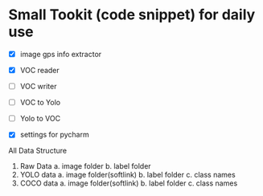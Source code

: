 # Small Tookit (code snippet) for daily use

* [x] image gps info extractor
* [x] VOC reader
* [ ] VOC writer
* [ ] VOC to Yolo
* [ ] Yolo to VOC
* [x] settings for pycharm


All Data Structure
1. Raw Data
  a. image folder
  b. label folder
2. YOLO data
  a. image folder(softlink)
  b. label folder
  c. class names
3. COCO data
  a. image folder(softlink)
  b. label folder
  c. class names


